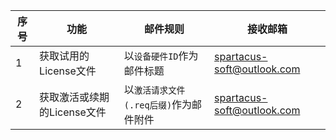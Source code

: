 
| 序号 | 功能                        | 邮件规则                               | 接收邮箱                       |
| ---- | --------------------------- | -------------------------------------- | ------------------------------ |
| 1    | 获取试用的License文件       | 以`设备硬件ID`作为邮件标题             | spartacus-soft@outlook.com |
| 2    | 获取激活或续期的License文件 | 以`激活请求文件(.req后缀)`作为邮件附件 | spartacus-soft@outlook.com |
